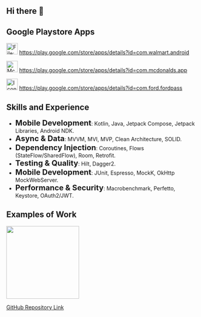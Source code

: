 ## Hi there 👋

## Google Playstore Apps
<img src="https://upload.wikimedia.org/wikipedia/commons/thumb/6/64/Walmart_App_icon_%282025%29.svg/482px-Walmart_App_icon_%282025%29.svg.png" jsaction="" class="sFlh5c FyHeAf iPVvYb" style="max-width: 482px; height: 30px; margin: 0px; width: 30px;" alt="File:Walmart App icon (2025).svg - Wikimedia Commons" jsname="kn3ccd"> https://play.google.com/store/apps/details?id=com.walmart.android

<img src="https://encrypted-tbn0.gstatic.com/images?q=tbn:ANd9GcQeJqv1bMtS9rY98wrXfXbG-rby8Dm8o7-zhZbI9p0JT-J7s54rKZM7GhEqoqaXgVcfJ_A&amp;usqp=CAU" class="sFlh5c FyHeAf" alt="Mcdonalds Animations - Free Download in GIF, Lottie JSON" jsname="JuXqh" style="max-width: 30px; height: 30px; margin: 0px; width: 30px;" data-atf="true" data-iml="472.60000002384186"> https://play.google.com/store/apps/details?id=com.mcdonalds.app

<img src="https://play-lh.googleusercontent.com/iOusb3YyFsMnivWQ-KyktQVxvwrUiMdJ1yU9s_nsAeI4drZ7X23hV83ZhqIfOoeHoewK=w240-h480-rw" srcset="https://play-lh.googleusercontent.com/iOusb3YyFsMnivWQ-KyktQVxvwrUiMdJ1yU9s_nsAeI4drZ7X23hV83ZhqIfOoeHoewK=w480-h960-rw 2x" class="T75of nm4vBd arM4bb" aria-hidden="true" alt="Icon image" itemprop="image" data-iml="267.19999998807907" style="max-width: 30px; height: 30px; margin: 0px; width: 30px;" data-atf="true"> https://play.google.com/store/apps/details?id=com.ford.fordpass

## Skills and Experience
- <span style="font-size: 20px;">**Mobile Development**</span>: <span style="font-size: 14px;">Kotlin, Java, Jetpack Compose, Jetpack Libraries, Android NDK.</span>
- <span style="font-size: 20px;">**Async & Data**</span>: <span style="font-size: 14px;">MVVM, MVI, MVP, Clean Architecture, SOLID.</span>
- <span style="font-size: 20px;">**Dependency Injection**</span>: <span style="font-size: 14px;">Coroutines, Flows (StateFlow/SharedFlow), Room, Retrofit.</span>
- <span style="font-size: 20px;">**Testing & Quality**</span>: <span style="font-size: 14px;">Hilt, Dagger2.</span>
- <span style="font-size: 20px;">**Mobile Development**</span>: <span style="font-size: 14px;">JUnit, Espresso, MockK, OkHttp MockWebServer.</span>
- <span style="font-size: 20px;">**Performance & Security**</span>: <span style="font-size: 14px;">Macrobenchmark, Perfetto, Keystore, OAuth2/JWT.</span>

## Examples of Work
<img src="https://media.tenor.com/s3I_IAym7_EAAAAj/rick-and-morty.gif" width="192"/>

[GitHub Repository Link](https://github.com/mvvbasava/AndroidApolloGraphQLExample)

<!--
**mvvbasava/mvvbasava** is a ✨ _special_ ✨ repository because its `README.md` (this file) appears on your GitHub profile.

Here are some ideas to get you started:

- 🔭 I’m currently working on ...
- 🌱 I’m currently learning ...
- 👯 I’m looking to collaborate on ...
- 🤔 I’m looking for help with ...
- 💬 Ask me about ...
- 📫 How to reach me: ...
- 😄 Pronouns: ...
- ⚡ Fun fact: ...
-->
